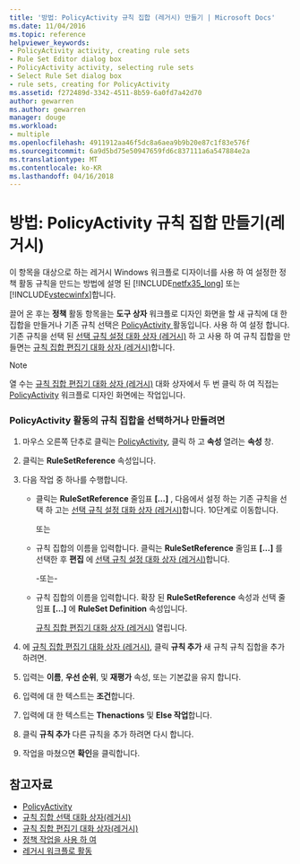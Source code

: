 ```yaml
---
title: '방법: PolicyActivity 규칙 집합 (레거시) 만들기 | Microsoft Docs'
ms.date: 11/04/2016
ms.topic: reference
helpviewer_keywords:
- PolicyActivity activity, creating rule sets
- Rule Set Editor dialog box
- PolicyActivity activity, selecting rule sets
- Select Rule Set dialog box
- rule sets, creating for PolicyActivity
ms.assetid: f272489d-3342-4511-8b59-6a0fd7a42d70
author: gewarren
ms.author: gewarren
manager: douge
ms.workload:
- multiple
ms.openlocfilehash: 4911912aa46f5dc8a6aea9b9b20e87c1f83e576f
ms.sourcegitcommit: 6a9d5bd75e50947659fd6c837111a6a547884e2a
ms.translationtype: MT
ms.contentlocale: ko-KR
ms.lasthandoff: 04/16/2018
---
```

# <a name="how-to-create-a-policyactivity-rule-set-legacy"></a>방법: PolicyActivity 규칙 집합 만들기(레거시)

이 항목을 대상으로 하는 레거시 Windows 워크플로 디자이너를 사용 하 여 설정한 정책 활동 규칙을 만드는 방법에 설명 된 [!INCLUDE[netfx35_long](../workflow-designer/includes/netfx35_long_md.md)] 또는 [!INCLUDE[vstecwinfx](../workflow-designer/includes/vstecwinfx_md.md)]합니다.

 끌어 온 후는 **정책** 활동 항목을는 **도구 상자** 워크플로 디자인 화면을 할 새 규칙에 대 한 집합을 만들거나 기존 규칙 선택은 [PolicyActivity ](http://go.microsoft.com/fwlink?LinkID=65019) 활동입니다. 사용 하 여 설정 합니다. 기존 규칙을 선택 된 [선택 규칙 설정 대화 상자 (레거시)](../workflow-designer/select-rule-set-dialog-box-legacy.md) 하 고 사용 하 여 규칙 집합을 만들면는 [규칙 집합 편집기 대화 상자 (레거시)](../workflow-designer/rule-set-editor-dialog-box-legacy.md)합니다.

> [!NOTE]
> 열 수는 [규칙 집합 편집기 대화 상자 (레거시)](../workflow-designer/rule-set-editor-dialog-box-legacy.md) 대화 상자에서 두 번 클릭 하 여 직접는 [PolicyActivity](http://go.microsoft.com/fwlink?LinkID=65019) 워크플로 디자인 화면에는 작업입니다.

### <a name="to-select-or-create-a-rule-set-for-a-policyactivity-activity"></a>PolicyActivity 활동의 규칙 집합을 선택하거나 만들려면

1.  마우스 오른쪽 단추로 클릭는 [PolicyActivity](http://go.microsoft.com/fwlink?LinkID=65019), 클릭 하 고 **속성** 열려는 **속성** 창.

2.  클릭는 **RuleSetReference** 속성입니다.

3.  다음 작업 중 하나를 수행합니다.

    -   클릭는 **RuleSetReference** 줄임표 **[...]** , 다음에서 설정 하는 기존 규칙을 선택 하 고는 [선택 규칙 설정 대화 상자 (레거시)](../workflow-designer/select-rule-set-dialog-box-legacy.md)합니다. 10단계로 이동합니다.

         또는

    -   규칙 집합의 이름을 입력합니다. 클릭는 **RuleSetReference** 줄임표 **[...]** 를 선택한 후 **편집** 에 [선택 규칙 설정 대화 상자 (레거시)](../workflow-designer/select-rule-set-dialog-box-legacy.md)합니다.

         -또는-

    -   규칙 집합의 이름을 입력합니다. 확장 된 **RuleSetReference** 속성과 선택 줄임표 **[...]**  에 **RuleSet Definition** 속성입니다.

         [규칙 집합 편집기 대화 상자 (레거시)](../workflow-designer/rule-set-editor-dialog-box-legacy.md) 열립니다.

4.  에 [규칙 집합 편집기 대화 상자 (레거시)](../workflow-designer/rule-set-editor-dialog-box-legacy.md), 클릭 **규칙 추가** 새 규칙 규칙 집합을 추가 하려면.

5.  입력는 **이름**, **우선 순위**, 및 **재평가** 속성, 또는 기본값을 유지 합니다.

6.  입력에 대 한 텍스트는 **조건**합니다.

7.  입력에 대 한 텍스트는 **Thenactions** 및 **Else 작업**합니다.

8.  클릭 **규칙 추가** 다른 규칙을 추가 하려면 다시 합니다.

9. 작업을 마쳤으면 **확인**을 클릭합니다.

## <a name="see-also"></a>참고자료

- [PolicyActivity](http://go.microsoft.com/fwlink?LinkID=65019)
- [규칙 집합 선택 대화 상자(레거시)](../workflow-designer/select-rule-set-dialog-box-legacy.md)
- [규칙 집합 편집기 대화 상자(레거시)](../workflow-designer/rule-set-editor-dialog-box-legacy.md)
- [정책 작업을 사용 하 여](http://go.microsoft.com/fwlink?LinkID=65004)
- [레거시 워크플로 활동](../workflow-designer/legacy-workflow-activities.md)